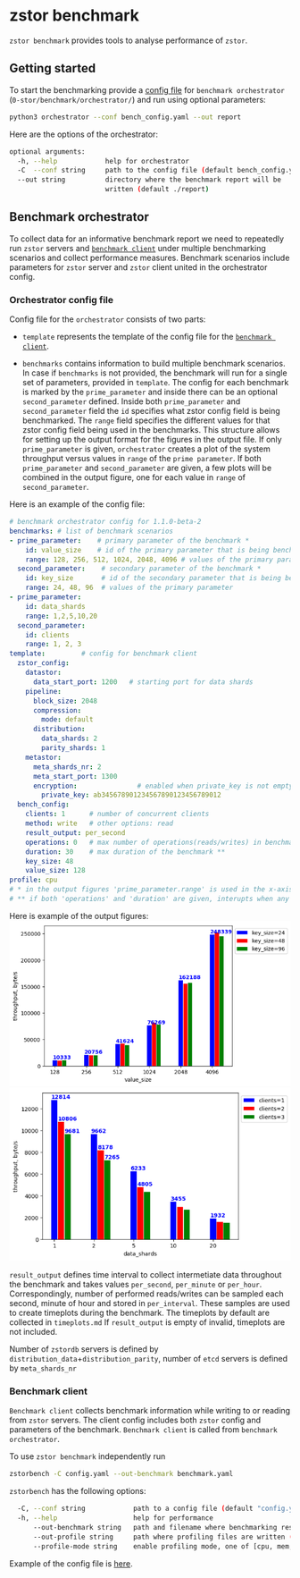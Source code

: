 # zstor benchmark

`zstor benchmark` provides tools to analyse performance of `zstor`.

## Getting started

To start the benchmarking provide a [config file](#orchestrator-config-file) for `benchmark orchestrator` (`0-stor/benchmark/orchestrator/`) and run using optional parameters:
``` bash
python3 orchestrator --conf bench_config.yaml --out report
```

Here are the options of the orchestrator:
``` bash
optional arguments:
  -h, --help            help for orchestrator
  -C  --conf string     path to the config file (default bench_config.yaml)
  --out string          directory where the benchmark report will be
                        written (default ./report)
```

## Benchmark orchestrator
  
To collect data for an informative benchmark report we need to repeatedly run `zstor` servers and [`benchmark client`](../cmd/zstorbench/README.md) under multiple benchmarking scenarios and collect performance measures. Benchmark scenarios include parameters for `zstor` server and `zstor` client united in the orchestrator config.
  

### Orchestrator config file
Config file for the `orchestrator` consists of two parts:

  * `template` represents the template of the config file for the [`benchmark client`](../cmd/zstorbench/README.md).

  * `benchmarks` contains information to build multiple benchmark scenarios. In case if `benchmarks` is not provided, the benchmark will run for a single set of parameters, provided in `template`.
  The config for each benchmark is marked by the `prime_parameter` and inside there can be an optional `second_parameter` defined. Inside both `prime_parameter` and `second_parameter` field the `id` specifies what zstor config field is being benchmarked. The `range` field specifies the different values for that zstor config field being used in the benchmarks.
   This structure allows for setting up the output format for the figures in the output file. 
If only `prime_parameter` is given, `orchestrator` creates a plot of the system throughput versus values in `range` of the `prime parameter`.
If both `prime_parameter` and `second_parameter` are given, a few plots will be combined in the output figure, one for each value in `range` of `second_parameter`.

Here is an example of the config file:
``` yaml
# benchmark orchestrator config for 1.1.0-beta-2
benchmarks: # list of benchmark scenarios
- prime_parameter:    # primary parameter of the benchmark *
    id: value_size    # id of the primary parameter that is being benchmarked
    range: 128, 256, 512, 1024, 2048, 4096 # values of the primary parameter
  second_parameter:    # secondary parameter of the benchmark *
    id: key_size       # id of the secondary parameter that is being benchmarked
    range: 24, 48, 96  # values of the primary parameter
- prime_parameter:
    id: data_shards   
    range: 1,2,5,10,20
  second_parameter:
    id: clients
    range: 1, 2, 3
template:         # config for benchmark client
  zstor_config:   
    datastor:
      data_start_port: 1200   # starting port for data shards
    pipeline:
      block_size: 2048 
      compression:
        mode: default
      distribution:
        data_shards: 2
        parity_shards: 1
    metastor:
      meta_shards_nr: 2
      meta_start_port: 1300
      encryption:               # enabled when private_key is not empty
        private_key: ab345678901234567890123456789012
  bench_config:
    clients: 1      # number of concurrent clients
    method: write   # other options: read
    result_output: per_second
    operations: 0   # max number of operations(reads/writes) in benchmark **
    duration: 30    # max duration of the benchmark **
    key_size: 48
    value_size: 128
profile: cpu
# * in the output figures 'prime_parameter.range' is used in the x-axis, while 'second_parameter.range' enables multiplot.
# ** if both 'operations' and 'duration' are given, interupts when any of them has reached the limit
```
Here is example of the output figures:
![Fig](fig1.png) 
![Fig](fig2.png) 

`result_output` defines time interval to collect intermetiate data throughout the benchmark and takes values `per_second`, `per_minute` or `per_hour`. Correspondingly, number of performed reads/writes can be sampled each second, minute of hour and stored in `per_interval`. These samples are used to create timeplots during the benchmark. The timeplots by default are collected in `timeplots.md` If `result_output` is empty of invalid, timeplots are not included.

Number of `zstordb` servers is defined by `distribution_data`+`distribution_parity`, number of `etcd` servers is defined by `meta_shards_nr` 

### Benchmark client

`Benchmark client` collects benchmark information while writing to or reading from `zstor` servers. The client config includes both `zstor` config and parameters of the benchmark. `Benchmark client` is called from `benchmark orchestrator`.

To use `zstor benchmark` independently run
``` bash
zstorbench -C config.yaml --out-benchmark benchmark.yaml
```
`zstorbench` has the following options:
``` bash
  -C, --conf string            path to a config file (default "config.yaml")
  -h, --help                   help for performance
      --out-benchmark string   path and filename where benchmarking results are written (default "benchmark.yaml")
      --out-profile string     path where profiling files are written (default "profile")
      --profile-mode string    enable profiling mode, one of [cpu, mem, trace, block]
```

Example of the config file is [here](https://github.com/zero-os/0-stor/blob/benchmark_orchestrator/benchmark/config/testconfigs/validConf.yaml).
